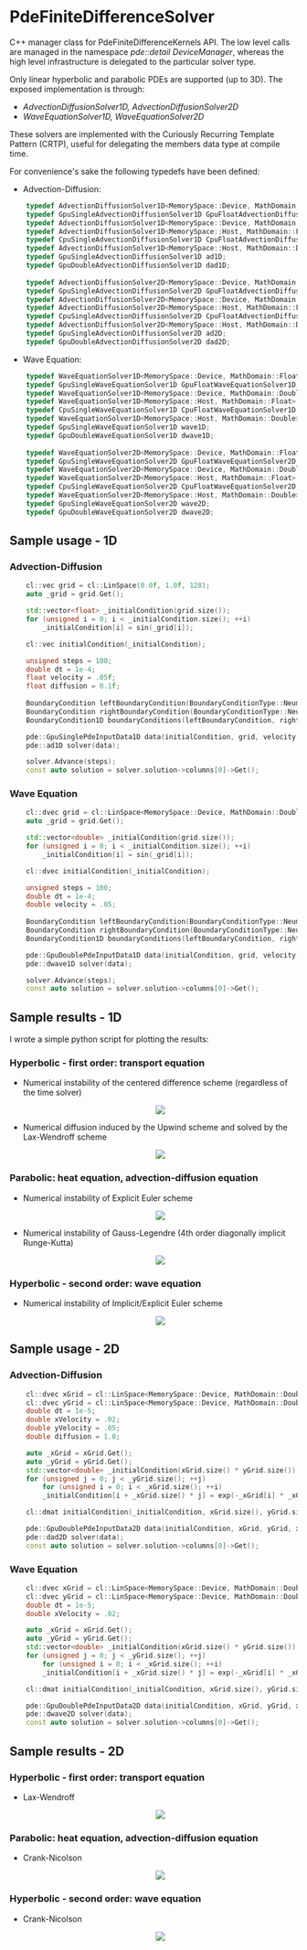 # PdeFiniteDifferenceSolver
C++ manager class for PdeFiniteDifferenceKernels API. The low level calls are managed in the namespace <i>pde::detail DeviceManager</i>, whereas the high level infrastructure is delegated to the particular solver type. 

Only linear hyperbolic and parabolic PDEs are supported (up to 3D). The exposed implementation is through:
- <i>AdvectionDiffusionSolver1D, AdvectionDiffusionSolver2D</i>
- <i>WaveEquationSolver1D, WaveEquationSolver2D</i>

These solvers are implemented with the Curiously Recurring Template Pattern (CRTP), useful for delegating the members data type at compile time.

For convenience's sake the following typedefs have been defined:

- Advection-Diffusion:
```c++
	typedef AdvectionDiffusionSolver1D<MemorySpace::Device, MathDomain::Float> GpuSingleAdvectionDiffusionSolver1D;
	typedef GpuSingleAdvectionDiffusionSolver1D GpuFloatAdvectionDiffusionSolver1D;
	typedef AdvectionDiffusionSolver1D<MemorySpace::Device, MathDomain::Double> GpuDoubleAdvectionDiffusionSolver1D;
	typedef AdvectionDiffusionSolver1D<MemorySpace::Host, MathDomain::Float> CpuSingleAdvectionDiffusionSolver1D;
	typedef CpuSingleAdvectionDiffusionSolver1D CpuFloatAdvectionDiffusionSolver1D;
	typedef AdvectionDiffusionSolver1D<MemorySpace::Host, MathDomain::Double> CpuDoubleAdvectionDiffusionSolver1D;
	typedef GpuSingleAdvectionDiffusionSolver1D ad1D;
	typedef GpuDoubleAdvectionDiffusionSolver1D dad1D;
  
	typedef AdvectionDiffusionSolver2D<MemorySpace::Device, MathDomain::Float> GpuSingleAdvectionDiffusionSolver2D;
	typedef GpuSingleAdvectionDiffusionSolver2D GpuFloatAdvectionDiffusionSolver2D;
	typedef AdvectionDiffusionSolver2D<MemorySpace::Device, MathDomain::Double> GpuDoubleAdvectionDiffusionSolver2D;
	typedef AdvectionDiffusionSolver2D<MemorySpace::Host, MathDomain::Float> CpuSingleAdvectionDiffusionSolver2D;
	typedef CpuSingleAdvectionDiffusionSolver2D CpuFloatAdvectionDiffusionSolver2D;
	typedef AdvectionDiffusionSolver2D<MemorySpace::Host, MathDomain::Double> CpuDoubleAdvectionDiffusionSolver2D;
	typedef GpuSingleAdvectionDiffusionSolver2D ad2D;
	typedef GpuDoubleAdvectionDiffusionSolver2D dad2D;
```

- Wave Equation:
```c++
	typedef WaveEquationSolver1D<MemorySpace::Device, MathDomain::Float> GpuSingleWaveEquationSolver1D;
	typedef GpuSingleWaveEquationSolver1D GpuFloatWaveEquationSolver1D;
	typedef WaveEquationSolver1D<MemorySpace::Device, MathDomain::Double> GpuDoubleWaveEquationSolver1D;
	typedef WaveEquationSolver1D<MemorySpace::Host, MathDomain::Float> CpuSingleWaveEquationSolver1D;
	typedef CpuSingleWaveEquationSolver1D CpuFloatWaveEquationSolver1D;
	typedef WaveEquationSolver1D<MemorySpace::Host, MathDomain::Double> CpuDoubleSolver1D;
	typedef GpuSingleWaveEquationSolver1D wave1D;
	typedef GpuDoubleWaveEquationSolver1D dwave1D;
  
	typedef WaveEquationSolver2D<MemorySpace::Device, MathDomain::Float> GpuSingleWaveEquationSolver2D;
	typedef GpuSingleWaveEquationSolver2D GpuFloatWaveEquationSolver2D;
	typedef WaveEquationSolver2D<MemorySpace::Device, MathDomain::Double> GpuDoubleWaveEquationSolver2D;
	typedef WaveEquationSolver2D<MemorySpace::Host, MathDomain::Float> CpuSingleWaveEquationSolver2D;
	typedef CpuSingleWaveEquationSolver2D CpuFloatWaveEquationSolver2D;
	typedef WaveEquationSolver2D<MemorySpace::Host, MathDomain::Double> CpuDoubleSolver2D;
	typedef GpuSingleWaveEquationSolver2D wave2D;
	typedef GpuDoubleWaveEquationSolver2D dwave2D;
```

## Sample usage - 1D
### Advection-Diffusion
```c++
	cl::vec grid = cl::LinSpace(0.0f, 1.0f, 128);
	auto _grid = grid.Get();

	std::vector<float> _initialCondition(grid.size());
	for (unsigned i = 0; i < _initialCondition.size(); ++i)
		_initialCondition[i] = sin(_grid[i]);

	cl::vec initialCondition(_initialCondition);

	unsigned steps = 100;
	double dt = 1e-4;
	float velocity = .05f;
	float diffusion = 0.1f;
	
	BoundaryCondition leftBoundaryCondition(BoundaryConditionType::Neumann, 0.0);
	BoundaryCondition rightBoundaryCondition(BoundaryConditionType::Neumann, 0.0);
	BoundaryCondition1D boundaryConditions(leftBoundaryCondition, rightBoundaryCondition);

	pde::GpuSinglePdeInputData1D data(initialCondition, grid, velocity, diffusion, dt, solverType, SpaceDiscretizerType::Centered, boundaryConditions);
	pde::ad1D solver(data);

	solver.Advance(steps);
	const auto solution = solver.solution->columns[0]->Get();
```

### Wave Equation
```c++
	cl::dvec grid = cl::LinSpace<MemorySpace::Device, MathDomain::Double>(0.0, 1.0, 128);
	auto _grid = grid.Get();

	std::vector<double> _initialCondition(grid.size());
	for (unsigned i = 0; i < _initialCondition.size(); ++i)
		_initialCondition[i] = sin(_grid[i]);

	cl::dvec initialCondition(_initialCondition);

	unsigned steps = 100;
	double dt = 1e-4;
	double velocity = .05;
	
	BoundaryCondition leftBoundaryCondition(BoundaryConditionType::Neumann, 0.0);
	BoundaryCondition rightBoundaryCondition(BoundaryConditionType::Neumann, 0.0);
	BoundaryCondition1D boundaryConditions(leftBoundaryCondition, rightBoundaryCondition);

	pde::GpuDoublePdeInputData1D data(initialCondition, grid, velocity, diffusion, dt, solverType, SpaceDiscretizerType::Centered, boundaryConditions);
	pde::dwave1D solver(data);

	solver.Advance(steps);
	const auto solution = solver.solution->columns[0]->Get();
```

## Sample results - 1D
I wrote a simple python script for plotting the results:

### Hyperbolic - first order: transport equation
- Numerical instability of the centered difference scheme (regardless of the time solver) <p align="center"> <img src="https://raw.githubusercontent.com/pmontalb/PdeFiniteDifferenceSolver/master/instability_compressed.gif"> </p>
- Numerical diffusion induced by the Upwind scheme and solved by the Lax-Wendroff scheme <p align="center"> <img src="https://raw.githubusercontent.com/pmontalb/PdeFiniteDifferenceSolver/master/numericalDiffusion_compressed.gif"> </p>

### Parabolic: heat equation, advection-diffusion equation
- Numerical instability of Explicit Euler scheme <p align="center"> <img src="https://raw.githubusercontent.com/pmontalb/PdeFiniteDifferenceSolver/master/diffusionInstability_compressed.gif"> </p>
- Numerical instability of Gauss-Legendre (4th order diagonally implicit Runge-Kutta) <p align="center"> <img src="https://raw.githubusercontent.com/pmontalb/PdeFiniteDifferenceSolver/master/rungeKuttaFourthOrderImplicitDiffusionInstability_compressed.gif"> </p>

### Hyperbolic - second order: wave equation
- Numerical instability of Implicit/Explicit Euler scheme <p align="center"> <img src="https://raw.githubusercontent.com/pmontalb/PdeFiniteDifferenceSolver/master/waveInstability1D_compressed.gif"> </p>

## Sample usage - 2D
### Advection-Diffusion
```c++
	cl::dvec xGrid = cl::LinSpace<MemorySpace::Device, MathDomain::Double>(0.0f, 1.0f, 32u);
	cl::dvec yGrid = cl::LinSpace<MemorySpace::Device, MathDomain::Double>(0.0f, 1.0f, 32u);
	double dt = 1e-5;
	double xVelocity = .02;
	double yVelocity = .05;
	double diffusion = 1.0;

	auto _xGrid = xGrid.Get();
	auto _yGrid = yGrid.Get();
	std::vector<double> _initialCondition(xGrid.size() * yGrid.size());
	for (unsigned j = 0; j < _yGrid.size(); ++j)
	    for (unsigned i = 0; i < _xGrid.size(); ++i)
		_initialCondition[i + _xGrid.size() * j] = exp(-_xGrid[i] * _xGrid[i] - _yGrid[i] * _yGrid[i]);

	cl::dmat initialCondition(_initialCondition, xGrid.size(), yGrid.size());

	pde::GpuDoublePdeInputData2D data(initialCondition, xGrid, yGrid, xVelocity, yVelocity, diffusion, dt, solverType, SpaceDiscretizerType::Centered, boundaryConditions);
	pde::dad2D solver(data);
	const auto solution = solver.solution->columns[0]->Get();
```

### Wave Equation
```c++
	cl::dvec xGrid = cl::LinSpace<MemorySpace::Device, MathDomain::Double>(0.0f, 1.0f, 32u);
	cl::dvec yGrid = cl::LinSpace<MemorySpace::Device, MathDomain::Double>(0.0f, 1.0f, 32u);
	double dt = 1e-5;
	double xVelocity = .02;

	auto _xGrid = xGrid.Get();
	auto _yGrid = yGrid.Get();
	std::vector<double> _initialCondition(xGrid.size() * yGrid.size());
	for (unsigned j = 0; j < _yGrid.size(); ++j)
	    for (unsigned i = 0; i < _xGrid.size(); ++i)
		_initialCondition[i + _xGrid.size() * j] = exp(-_xGrid[i] * _xGrid[i] - _yGrid[i] * _yGrid[i]);

	cl::dmat initialCondition(_initialCondition, xGrid.size(), yGrid.size());

	pde::GpuDoublePdeInputData2D data(initialCondition, xGrid, yGrid, xVelocity, 0.0, 0.0, dt, solverType, SpaceDiscretizerType::Centered, boundaryConditions);
	pde::dwave2D solver(data);
	const auto solution = solver.solution->columns[0]->Get();
```

## Sample results - 2D
### Hyperbolic - first order: transport equation
- Lax-Wendroff <p align="center"> <img src="https://raw.githubusercontent.com/pmontalb/PdeFiniteDifferenceSolver/master/transport2d_compressed.gif"> </p>

### Parabolic: heat equation, advection-diffusion equation
- Crank-Nicolson <p align="center"> <img src="https://raw.githubusercontent.com/pmontalb/PdeFiniteDifferenceSolver/master/diffusion2d_compressed.gif"> </p>

### Hyperbolic - second order: wave equation
- Crank-Nicolson <p align="center"> <img src="https://raw.githubusercontent.com/pmontalb/PdeFiniteDifferenceSolver/master/wave2d_compressed.gif"> </p>
